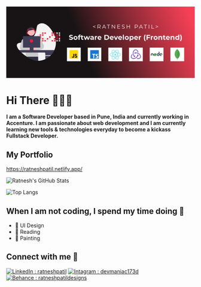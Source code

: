 <!-- Header Banner -->
![Image](https://github.com/ratnesh1972/ratnesh1972/blob/main/githubcover2@2x.png)

<!-- Introduction -->
# Hi There 🙋🏻‍♂️
**I am a Software Developer based in Pune, India and currently working in Accenture. I am passionate about web development and I am currently learning new tools & technologies everyday to become a kickass Fullstack Developer.**

## My Portfolio
https://ratneshpatil.netlify.app/

<!-- Github Stats for repos -->
![Ratnesh's GitHub Stats](https://github-readme-stats.vercel.app/api?username=ratnesh1972&theme=dark&show_icons=true&count_private=true)
<!--  Github stats for most used languages -->
![Top Langs](https://github-readme-stats.vercel.app/api/top-langs/?username=ratnesh1972&theme=dark)

<!--  List of hobbies -->
## When I am not coding, I spend my time doing 🍻
- 📲 UI Design
- 📖 Reading
- 🎨 Painting

<!--  Social Links -->
## Connect with me 🤝
[![LinkedIn : ratneshpatil](https://img.shields.io/badge/LinkedIn-0077B5?style=for-the-badge&logo=linkedin&logoColor=white)](https://www.linkedin.com/in/ratneshpatil/)
[![Intagram : devmaniac173d](https://img.shields.io/badge/Instagram-E4405F?style=for-the-badge&logo=instagram&logoColor=white)](https://www.instagram.com/devmaniac173/)
[![Behance : ratneshpatildesigns](https://img.shields.io/badge/Behance-0054F7?style=for-the-badge&logo=behance&logoColor=white)](https://www.behance.net/ratneshpatildesigns/)


